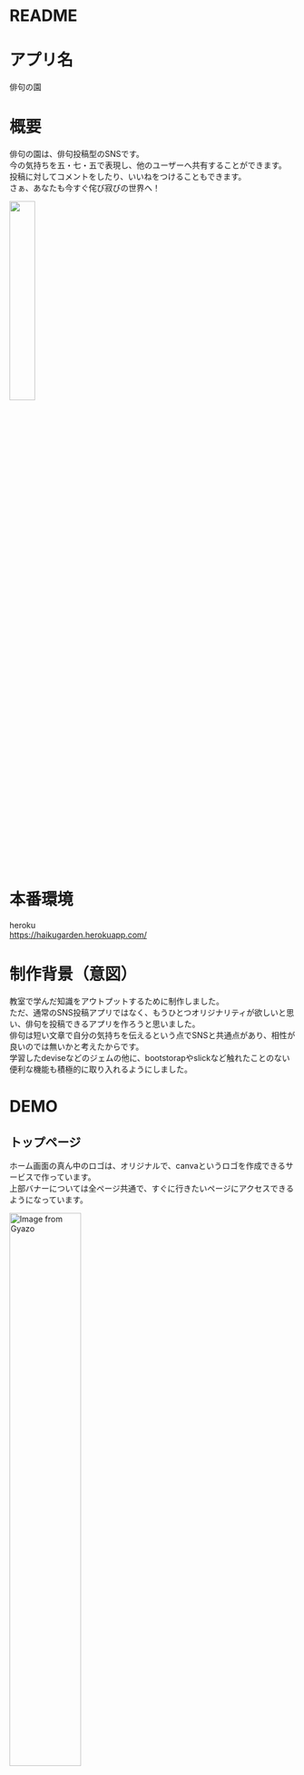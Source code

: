 # README

# アプリ名
 
俳句の園

# 概要
 
俳句の園は、俳句投稿型のSNSです。  
今の気持ちを五・七・五で表現し、他のユーザーへ共有することができます。    
投稿に対してコメントをしたり、いいねをつけることもできます。  
さぁ、あなたも今すぐ侘び寂びの世界へ！  
  
<img src="https://user-images.githubusercontent.com/56215139/99416311-13afd880-293c-11eb-8003-6f4f55db0e96.jpg" width=30%>  


 
# 本番環境
heroku  
https://haikugarden.herokuapp.com/  

# 制作背景（意図）
教室で学んだ知識をアウトプットするために制作しました。  
ただ、通常のSNS投稿アプリではなく、もうひとつオリジナリティが欲しいと思い、俳句を投稿できるアプリを作ろうと思いました。  
俳句は短い文章で自分の気持ちを伝えるという点でSNSと共通点があり、相性が良いのでは無いかと考えたからです。  
学習したdeviseなどのジェムの他に、bootstorapやslickなど触れたことのない便利な機能も積極的に取り入れるようにしました。  

# DEMO

## トップページ
ホーム画面の真ん中のロゴは、オリジナルで、canvaというロゴを作成できるサービスで作っています。  
上部バナーについては全ページ共通で、すぐに行きたいページにアクセスできるようになっています。  

<a href="https://gyazo.com/6e840c7409428cc6a56f7aeeb8244237"><img src="https://i.gyazo.com/6e840c7409428cc6a56f7aeeb8244237.jpg" alt="Image from Gyazo" width="50%"/></a>

## 新規登録画面
新規登録画面はdeviseで作成しました。上部バナーもしくはサインイン画面のボタンから新規登録画面に飛ぶことができます。  

サインイン  

<a href="https://gyazo.com/a2a371e45d34a1e5f59c650a560aa6c1"><img src="https://i.gyazo.com/a2a371e45d34a1e5f59c650a560aa6c1.png" alt="Image from Gyazo" width="30%"/></a>  
新規登録  

<a href="https://gyazo.com/22ccc2fce3dd1280395b18b95438a9a3"><img src="https://i.gyazo.com/22ccc2fce3dd1280395b18b95438a9a3.png" alt="Image from Gyazo" width="30%"/></a>  


## 投稿画面
画像と、一の句〜三の句を記入します。  
任意でコメントも書き込め、こちらは詳細画面で確認できます。  

<a href="https://gyazo.com/52d225610e2e5b6e1ada9a61002d432e"><img src="https://i.gyazo.com/52d225610e2e5b6e1ada9a61002d432e.jpg" alt="Image from Gyazo" width="50%"/></a>


## 一覧画面
投稿の一覧を確認できます。slickを使いスライドして投稿を閲覧できるようになっています。  
俳句をクリックすると詳細を確認できます。  

![3116f75d77faa276025d52a64732dcf0](https://user-images.githubusercontent.com/56215139/99906535-04090900-2d1b-11eb-8b35-50c8f6281e6d.gif)  

また、過去の投稿に関してはページの下で確認できるようにしています。こちらは投稿時間もしくは、いいねの数でソートできるようになっています。  

<a href="https://gyazo.com/86318b4ba6ae4072ec99016b5aa94952"><img src="https://i.gyazo.com/86318b4ba6ae4072ec99016b5aa94952.png" alt="Image from Gyazo" width="100%"/></a>  

## 詳細画面  

詳細画面では、投稿のより詳しい情報を見ることができます。投稿画面でコメントを入力した場合、こちらに表示されます。また、閲覧者はこちらで投稿にいいねをしたりコメントを残すこともできます。  

<a href="https://gyazo.com/c8ceaa9afb7edbc1b544e14d6fcbb15f"><img src="https://i.gyazo.com/c8ceaa9afb7edbc1b544e14d6fcbb15f.jpg" alt="Image from Gyazo" width="50%"/></a>

コメント機能  
<a href="https://gyazo.com/a58a19d02282c5e579ccc14551fb9d9d"><img src="https://i.gyazo.com/a58a19d02282c5e579ccc14551fb9d9d.png" alt="Image from Gyazo" width="50%"/></a>  



# 工夫したポイント
・俳句ということで和風のイメージを大切にしました。背景は自然の風景、俳句の枠もかるたのようなデザインにし、世界観を壊さないようにしました。  
・SNSは思ったことをすぐに形にできることが大切だと考え、上部にバナーを設けていつでも好きなページに飛べるようにしました。  



# 使用技術（開発環境）

## バックエンド
Ruby,Ruby on Rails
## フロントエンド
HTTP,Sass,JavaScript,JQuery,Ajax
## データベース
PostgreSQL 
## インフラ
heroku
## ソース管理
GitHub, GitHubDesktop
## テスト
RSpec
## エディタ
VSCode

# 課題や今後実装したいこと
・俳句のお題（画像）を投稿できて、他の人がお題に沿って俳句を作っていく機能を作りたい。  
・和風の雰囲気をより強調するため、ビジュアル面を強化したい。 


## usersテーブル

|Column|Type|Options|
|------|----|-------|
|name|string|null: false|
|email|string|null: false|

### Association
- has_many :tweets
- has_many :likes
- has_many :comments

## tweetsテーブル

|Column|Type|Options|
|------|----|-------|
|name|string|null: false|
|image|string|null: false|
|thirdphrase|string|null: false|
|secondphrase|string|null: false|
|firstphrase|string|null: false|
|user_id|integer|null: false, foreign_key: true|

### Association
- belongs_to :user
- has_many :likes
- has_many :comments

## commentsテーブル

|Column|Type|Options|
|------|----|-------|
|content|string|null: false|
|tweet_id|integer|null: false, foreign_key: true|
|user_id|integer|null: false, foreign_key: true|

### Association
- belongs_to :user
- belongs_to :tweet


## likesテーブル

|Column|Type|Options|
|------|----|-------|
|user_id|integer|null: false, foreign_key: true|
|tweet_id|integer|null: false, foreign_key: true|

### Association
- belongs_to :user
- belongs_to :tweet



